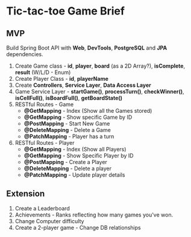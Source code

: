 # Tic-tac-toe Game Brief

## MVP

Build Spring Boot API with **Web**, **DevTools**, **PostgreSQL** and **JPA** dependencies.

1. Create Game class - **id**, **player**, **board** (as a 2D Array?), **isComplete**, **result** (W/L/D - Enum)
2. Create Player Class - **id**, **playerName**
3. Create **Controllers**, **Service Layer**, **Data Access Layer**
4. Game Service Layer - **startGame()**, **processTurn()**, **checkWinner()**, **isCellFull()**, **isBoardFull()**, **getBoardState()**
5. RESTful Routes - Game 
	- **@GetMapping** - Index (Show all the Games stored)
	- **@GetMapping** - Show specific Game by ID
	- **@PostMapping** - Start New Game
	- **@DeleteMapping** - Delete a Game
	- **@PatchMapping** - Player has a turn
6. RESTful Routes - Player
	- **@GetMapping** - Index (Show all Players)
	- **@GetMapping** - Show Specific Player by ID
	- **@PostMapping** - Create a Player
	- **@DeleteMapping** - Delete a player
	- **@PatchMapping** - Update player details 

	
## 	Extension
1. Create a Leaderboard
2. Achievements - Ranks reflecting how many games you've won.
3. Change Computer difficulty
4. Create a 2-player game - Change DB relationships